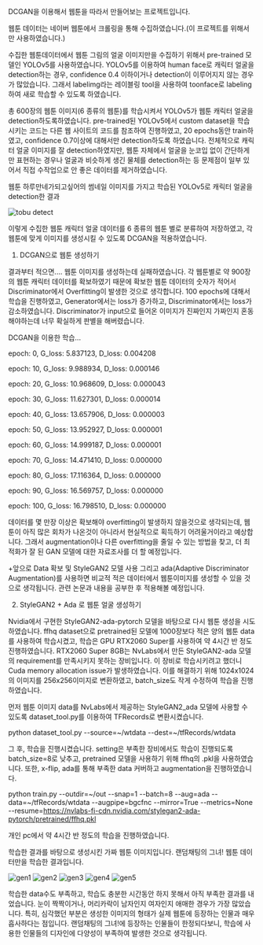 DCGAN을 이용해서 웹툰을 따라서 만들어보는 프로젝트입니다. 

웹툰 데이터는 네이버 웹툰에서 크롤링을 통해 수집하였습니다.(이 프로젝트를 위해서만 사용하였습니다.)

수집한 웹툰데이터에서 웹툰 그림의 얼굴 이미지만을 수집하기 위해서 pre-trained 모델인 YOLOv5를 사용하였습니다.
YOLOv5를 이용하여 human face로 캐릭터 얼굴을 detection하는 경우, confidence 0.4 이하이거나 detection이 이루어지지 않는 경우가 많았습니다.
그래서 labelimg라는 레이블링 tool을 사용하여 toonface로 labeling하여 새로 학습할 수 있도록 하였습니다.

총 600장의 웹툰 이미지(6 종류의 웹툰)를 학습시켜서 YOLOv5가 웹툰 캐릭터 얼굴을 detection하도록하였습니다. pre-trained된 YOLOv5에서 custom dataset을 학습시키는 코드는 다른 웹 사이트의 코드를 참조하여 진행하였고, 20 epochs동안 train하였고, confidence 0.7이상에 대해서만 detection하도록 하였습니다.
전체적으로 캐릭터 얼굴 이미지를 잘 detection하였지만, 웹툰 자체에서 얼굴을 눈코입 없이 간단하게만 표현하는 경우나 얼굴과 비슷하게 생긴 물체를 detection하는 등 문제점이 일부 있어서 직접 수작업으로 안 좋은 데이터를 제거하였습니다.

웹툰 하루만네가되고싶어의 썸네일 이미지를 가지고 학습된 YOLOv5로 캐릭터 얼굴을 detection한 결과

![tobu detect](https://user-images.githubusercontent.com/54815470/142968225-678ae409-6387-4f04-9c37-53b775671890.jpg)

이렇게 수집한 웹툰 캐릭터 얼굴 데이터를 6 종류의 웹툰 별로 분류하여 저장하였고, 각 웹툰에 맞게 이미지를 생성시킬 수 있도록 DCGAN을 적용하였습니다.

1. DCGAN으로 웹툰 생성하기

결과부터 적으면.... 웹툰 이미지를 생성하는데 실패하였습니다. 
각 웹툰별로 약 900장의 웹툰 캐릭터 데이터를 확보하였기 때문에 확보한 웹툰 데이터의 숫자가 적어서 Discriminator에서 Overfitting이 발생한 것으로 생각합니다.
100 epochs에 대해서 학습을 진행하였고, Generator에서는 loss가 증가하고, Discriminator에서는 loss가 감소하였습니다.
Discriminator가 input으로 들어온 이미지가 진짜인지 가짜인지 혼동해야하는데 너무 확실하게 판별을 해버렸습니다.

DCGAN을 이용한 학습...

epoch: 0,  G_loss: 5.837123,  D_loss: 0.004208

epoch: 10,  G_loss: 9.988934,  D_loss: 0.000146

epoch: 20,  G_loss: 10.968609,  D_loss: 0.000043

epoch: 30,  G_loss: 11.627301,  D_loss: 0.000014

epoch: 40,  G_loss: 13.657906,  D_loss: 0.000003

epoch: 50,  G_loss: 13.952927,  D_loss: 0.000001

epoch: 60,  G_loss: 14.999187,  D_loss: 0.000001

epoch: 70,  G_loss: 14.471410,  D_loss: 0.000000

epoch: 80,  G_loss: 17.116364,  D_loss: 0.000000

epoch: 90,  G_loss: 16.569757,  D_loss: 0.000000

epoch: 100,  G_loss: 16.798510,  D_loss: 0.000000


데이터를 몇 만장 이상은 확보해야 overfitting이 발생하지 않을것으로 생각되는데, 웹툰이 아직 많은 회차가 나온것이 아니라서 현실적으로 획득하기 어려울거이라고 예상합니다.
그래서 augmentation이나 다른 overfitting을 줄일 수 있는 방법을 찾고, 더 최적화가 잘 된 GAN 모델에 대한 자료조사를 더 할 예정입니다.

+앞으로 Data 확보 및 StyleGAN2 모델 사용 그리고 ada(Adaptive Discriminator Augmentation)를 사용하면 비교적 적은 데이터에서 웹툰이미지를 생성할 수 있을 것으로 생각됩니다.
관련 논문과 내용을 공부한 후 적용해볼 예정입니다.

2. StyleGAN2 + Ada 로 웹툰 얼굴 생성하기

Nvidia에서 구현한 StyleGAN2-ada-pytorch 모델을 바탕으로 다시 웹툰 생성을 시도하였습니다.
ffhq dataset으로 pretrained된 모델에 1000장보다 적은 양의 웹툰 data를 사용하여 학습시켰고, 학습은 GPU RTX2060 Super를 사용하여 약 4시간 반 정도 진행하였습니다. RTX2060 Super 8GB는 NvLabs에서 만든 StyleGAN2-ada 모델의 requirement를 만족시키지 못하는 장비입니다. 이 장비로 학습시키려고 했더니 Cuda memory allocation issue가 발생하였습니다. 이를 해결하기 위해 1024x1024의 이미지를 256x256이미지로 변환하였고, batch_size도 작게 수정하여 학습을 진행하였습니다.

먼저 웹툰 이미지 data를 NvLabs에서 제공하는 StyleGAN2_ada 모델에 사용할 수 있도록 dataset_tool.py를 이용하여 TFRecords로 변환시켰습니다.

python dataset_tool.py --source=~/wtdata --dest=~/tfRecords/wtdata

그 후, 학습을 진행시켰습니다. setting은 부족한 장비에서도 학습이 진행되도록 batch_size=8로 낮추고, pretrained 모델을 사용하기 위해 ffhq의 .pkl을 사용하였습니다. 또한, x-flip, ada를 통해 부족한 data 커버하고 augmentation을 진행하였습니다.

python train.py --outdir=~/out --snap=1 --batch=8 --aug=ada --data=~/tfRecords/wtdata --augpipe=bgcfnc --mirror=True --metrics=None --resume=https://nvlabs-fi-cdn.nvidia.com/stylegan2-ada-pytorch/pretrained/ffhq.pkl 

개인 pc에서 약 4시간 반 정도의 학습을 진행하였습니다.

학습한 결과를 바탕으로 생성시킨 가짜 웹툰 이미지입니다. 랜덤채팅의 그녀! 웹툰 데이터만을 학습한 결과입니다. 

![gen1](https://user-images.githubusercontent.com/54815470/143019655-2ca897ea-6413-424b-833c-93b96ec2aaa7.png)
![gen2](https://user-images.githubusercontent.com/54815470/143019665-2e941067-352e-4a2a-b301-cf1320750d6f.png)
![gen3](https://user-images.githubusercontent.com/54815470/143019630-5b2c19ba-2f61-4f34-85ad-a5bd738dca11.png)
![gen4](https://user-images.githubusercontent.com/54815470/143019678-c269394f-15ba-4f6d-8013-25b5d7952d01.png)
![gen5](https://user-images.githubusercontent.com/54815470/143019690-1f21fcb7-71fa-44b9-9254-3194543f3bdc.png)

학습한 data수도 부족하고, 학습도 충분한 시간동안 하지 못해서 아직 부족한 결과를 내었습니다. 눈이 짝짝이거나, 머리카락이 남자인지 여자인지 애매한 경우가 가장 많았습니다. 특히, 심각했던 부분은 생성한 이미지의 형태가 실제 웹툰에 등장하는 인물과 매우 흡사하다는 점입니다. 랜덤채팅의 그녀!에 등장하는 인물들이 한정되다보니, 학습에 사용한 인물들의 디자인에 다양성이 부족하여 발생한 것으로 생각됩니다.  









